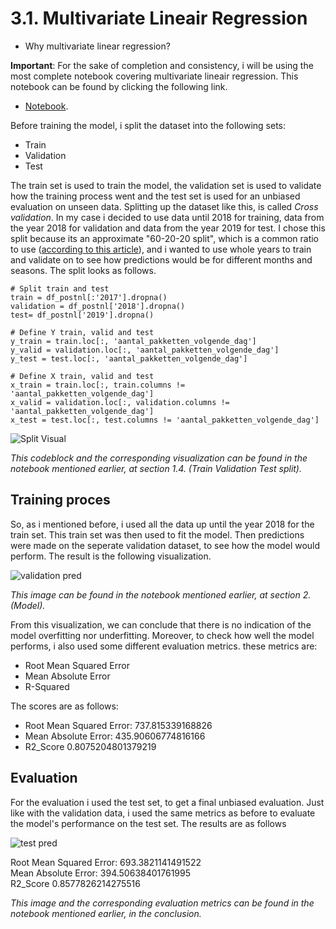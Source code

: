 <h1>3.1. Multivariate Lineair Regression</h1>

- Why multivariate linear regression?

**Important**: For the sake of completion and consistency, i will be using the most complete notebook covering multivariate lineair regression. This notebook can be found by clicking the following link.

- [Notebook](https://github.com/Rikku77/datascience/blob/master/notebooks/multi_variate_lineair_regression/mvlr_klant_125_gehele_tijdsreeks_compleet.ipynb).

Before training the model, i split the dataset into the following sets:

- Train
- Validation
- Test

The train set is used to train the model, the validation set is used to validate how the training process went and the test set is used for an unbiased evaluation on unseen data. Splitting up the dataset like this, is called *Cross validation*. In my case i decided to use data until 2018 for training, data from the year 2018 for validation and data from the year 2019 for test. I chose this split because its an approximate "60-20-20 split", which is a common ratio to use ([according to this article](https://glassboxmedicine.com/2019/09/15/best-use-of-train-val-test-splits-with-tips-for-medical-data/)), and i wanted to use whole years to train and validate on to see how predictions would be for different months and seasons. The split looks as follows. 
```
# Split train and test
train = df_postnl[:'2017'].dropna()
validation = df_postnl['2018'].dropna()
test= df_postnl['2019'].dropna()

# Define Y train, valid and test
y_train = train.loc[:, 'aantal_pakketten_volgende_dag']
y_valid = validation.loc[:, 'aantal_pakketten_volgende_dag']
y_test = test.loc[:, 'aantal_pakketten_volgende_dag']

# Define X train, valid and test
x_train = train.loc[:, train.columns != 'aantal_pakketten_volgende_dag']
x_valid = validation.loc[:, validation.columns != 'aantal_pakketten_volgende_dag']
x_test = test.loc[:, test.columns != 'aantal_pakketten_volgende_dag']
```
![Split Visual](https://github.com/Rikku77/datascience/blob/master/portfolio/predictive_analysis/images/split_visual.png)

*This codeblock and the corresponding visualization can be found in the notebook mentioned earlier, at section 1.4. (Train Validation Test split).* 

<h2>Training proces</h2>

So, as i mentioned before, i used all the data up until the year 2018 for the train set. This train set was then used to fit the model. Then predictions were made on the seperate validation dataset, to see how the model would perform. The result is the following visualization. 

![validation pred](https://github.com/Rikku77/datascience/blob/master/portfolio/predictive_analysis/images/prediction_validation.png)

*This image can be found in the notebook mentioned earlier, at section 2. (Model).*

From this visualization, we can conclude that there is no indication of the model overfitting nor underfitting. Moreover, to check how well the model performs, i also used some different evaluation metrics. these metrics are:

- Root Mean Squared Error
- Mean Absolute Error
- R-Squared

The scores are as follows:

- Root Mean Squared Error: 737.815339168826</br>
- Mean Absolute Error: 435.90606774816166</br>
- R2_Score 0.8075204801379219</br>

<h2>Evaluation</h2>

For the evaluation i used the test set, to get a final unbiased evaluation. Just like with the validation data, i used the same  metrics as before to evaluate the model's performance on the test set. The results are as follows

![test pred](https://github.com/Rikku77/datascience/blob/master/portfolio/predictive_analysis/images/prediction_test.png)

Root Mean Squared Error: 693.3821141491522</br>
Mean Absolute Error: 394.50638401761995</br>
R2_Score 0.8577826214275516</br>

*This image and the corresponding evaluation metrics can be found in the notebook mentioned earlier, in the conclusion.*
